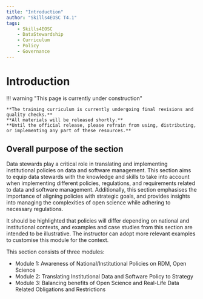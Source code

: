 ```yaml
---
title: "Introduction"
author: "Skills4EOSC T4.1"
tags:
    - Skills4EOSC
    - DataStewardship
    - Curriculum
    - Policy
    - Governance
---
```


# Introduction

!!! warning "This page is currently under construction"

    **The training curriculum is currently undergoing final revisions and quality checks.**
    **All materials will be released shortly.**
    **Until the official release, please refrain from using, distributing, or implementing any part of these resources.**


## Overall purpose of the section

Data stewards play a critical role in translating and implementing institutional policies on data and software management. This section aims to equip data stewards with the knowledge and skills to take into account when implementing different policies, regulations, and requirements related to data and software management. Additionally, this section emphasises the importance of aligning policies with strategic goals, and provides insights into managing the complexities of open science while adhering to necessary regulations.

It should be highlighted that policies will differ depending on national and institutional contexts, and examples and case studies from this section are intended to be illustrative. The instructor can adopt more relevant examples to customise this module for the context.

This section consists of three modules:

- Module 1: Awareness of National/Institutional Policies on RDM, Open Science
- Module 2: Translating Institutional Data and Software Policy to Strategy
- Module 3: Balancing benefits of Open Science and Real-Life Data Related Obligations and Restrictions
